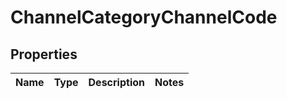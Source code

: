 
# ChannelCategoryChannelCode

## Properties
Name | Type | Description | Notes
------------ | ------------- | ------------- | -------------



